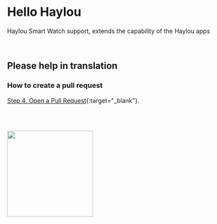 # Hello Haylou

Haylou Smart Watch support, extends the capability of the Haylou apps

<br>

## Please help in translation

### How to create a pull request
[Step 4. Open a Pull Request](https://guides.github.com/activities/hello-world/){:target="_blank"}.

<br>
<br>

<a href="https://play.google.com/store/apps/details?id=hu.tiborsosdevs.haylou.hello" target="_blank"><img src="https://play.google.com/intl/en_us/badges/static/images/badges/en_badge_web_generic.png" align="left" width="200" target="_blank"></a>
